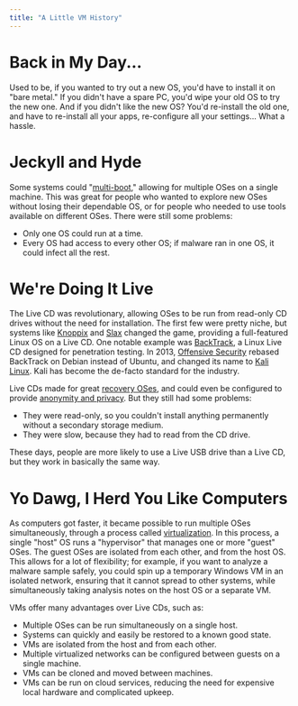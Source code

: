 ```yaml
---
title: "A Little VM History"
---
```


# Back in My Day...

Used to be, if you wanted to try out a new OS, you'd have to install it on "bare metal." If you didn't have a spare PC, you'd wipe your old OS to try the new one. And if you didn't like the new OS? You'd re-install the old one, and have to re-install all your apps, re-configure all your settings... What a hassle.

# Jeckyll and Hyde

Some systems could "[multi-boot](https://en.wikipedia.org/wiki/Multi-booting)," allowing for multiple OSes on a single machine. This was great for people who wanted to explore new OSes without losing their dependable OS, or for people who needed to use tools available on different OSes. There were still some problems:

* Only one OS could run at a time.
* Every OS had access to every other OS; if malware ran in one OS, it could infect all the rest.

# We're Doing It Live

The Live CD was revolutionary, allowing OSes to be run from read-only CD drives without the need for installation. The first few were pretty niche, but systems like [Knoppix](https://www.knopper.net/knoppix/index-en.html) and [Slax](https://www.slax.org/) changed the game, providing a full-featured Linux OS on a Live CD. One notable example was [BackTrack](https://www.backtrack-linux.org/), a Linux Live CD designed for penetration testing. In 2013, [Offensive Security](https://www.offensive-security.com/) rebased BackTrack on Debian instead of Ubuntu, and changed its name to [Kali Linux](https://www.kali.org/). Kali has become the de-facto standard for the industry.

Live CDs made for great [recovery OSes](https://en.wikipedia.org/wiki/BartPE), and could even be configured to provide [anonymity and privacy](https://tails.boum.org/). But they still had some problems:

* They were read-only, so you couldn't install anything permanently without a secondary storage medium.
* They were slow, because they had to read from the CD drive.

These days, people are more likely to use a Live USB drive than a Live CD, but they work in basically the same way.

# Yo Dawg, I Herd You Like Computers

As computers got faster, it became possible to run multiple OSes simultaneously, through a process called [virtualization](https://en.wikipedia.org/wiki/Virtualization). In this process, a single "host" OS runs a "hypervisor" that manages one or more "guest" OSes. The guest OSes are isolated from each other, and from the host OS. This allows for a lot of flexibility; for example, if you want to analyze a malware sample safely, you could spin up a temporary Windows VM in an isolated network, ensuring that it cannot spread to other systems, while simultaneously taking analysis notes on the host OS or a separate VM.

VMs offer many advantages over Live CDs, such as:

* Multiple OSes can be run simultaneously on a single host.
* Systems can quickly and easily be restored to a known good state.
* VMs are isolated from the host and from each other.
* Multiple virtualized networks can be configured between guests on a single machine.
* VMs can be cloned and moved between machines.
* VMs can be run on cloud services, reducing the need for expensive local hardware and complicated upkeep.